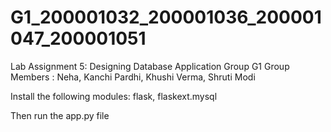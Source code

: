 # G1_200001032_200001036_200001047_200001051
Lab Assignment 5: Designing Database Application
Group G1
Group Members : Neha, Kanchi Pardhi, Khushi Verma, Shruti Modi

Install the following modules:
flask, 
flaskext.mysql

Then run the app.py file

